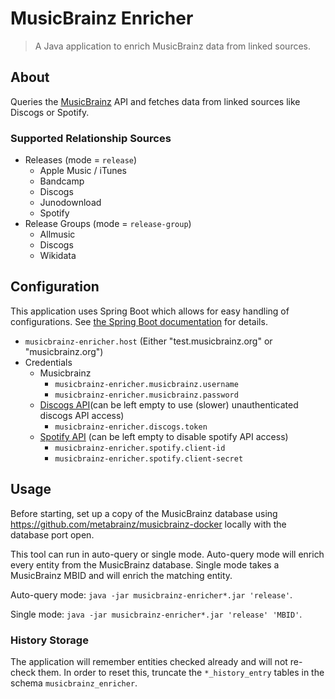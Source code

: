 # MusicBrainz Enricher

> A Java application to enrich MusicBrainz data from linked sources.

## About

Queries the [MusicBrainz](https://musicbrainz.org/) API and fetches data from linked sources like Discogs or Spotify.

### Supported Relationship Sources

- Releases (mode = `release`)
	- Apple Music / iTunes
	- Bandcamp
	- Discogs
	- Junodownload
	- Spotify
- Release Groups (mode = `release-group`)
	- Allmusic
	- Discogs
	- Wikidata

## Configuration

This application uses Spring Boot which allows for easy handling of configurations.
See [the Spring Boot documentation](https://docs.spring.io/spring-boot/docs/current/reference/html/howto.html#howto.properties-and-configuration.external-properties-location)
for details.

- `musicbrainz-enricher.host` (Either "test.musicbrainz.org" or "musicbrainz.org")
- Credentials
	- Musicbrainz
		- `musicbrainz-enricher.musicbrainz.username`
		- `musicbrainz-enricher.musicbrainz.password`
	- [Discogs API](https://www.discogs.com/developers/)(can be left empty to use (slower) unauthenticated discogs API
	  access)
		- `musicbrainz-enricher.discogs.token`
	- [Spotify API](https://developer.spotify.com/documentation/web-api) (can be left empty to disable spotify API
	  access)
		- `musicbrainz-enricher.spotify.client-id`
		- `musicbrainz-enricher.spotify.client-secret`

## Usage

Before starting, set up a copy of the MusicBrainz database using <https://github.com/metabrainz/musicbrainz-docker>
locally with the database port open.

This tool can run in auto-query or single mode. Auto-query mode will enrich every entity from the MusicBrainz database.
Single mode takes a MusicBrainz MBID and will enrich the matching entity.

Auto-query mode:
`java -jar musicbrainz-enricher*.jar 'release'`.

Single mode:
`java -jar musicbrainz-enricher*.jar 'release' 'MBID'`.

### History Storage

The application will remember entities checked already and will not re-check them. In order to reset this, truncate the
`*_history_entry` tables in the schema `musicbrainz_enricher`.
